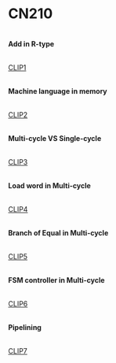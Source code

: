 #                                                              CN210

<br>**Add in R-type**

<br>[CLIP1](https://youtu.be/pT1bIVJNtd4)

<br>**Machine language in memory**

<br>[CLIP2](https://youtu.be/X4YcjFMqclM)

<br>**Multi-cycle VS Single-cycle**

<br>[CLIP3](https://youtu.be/f6bQtnDyrzQ)

<br>**Load word in Multi-cycle**

<br>[CLIP4](https://youtu.be/DK0LAkcEjHc)

<br>**Branch of Equal in Multi-cycle**

<br>[CLIP5](https://youtu.be/Eh2OFieFIFA)

<br>**FSM controller in Multi-cycle**

<br>[CLIP6](https://youtu.be/zDQW-HyqBxg)

<br>**Pipelining**

<br>[CLIP7](https://youtu.be/3Bm1NIazgtc)
